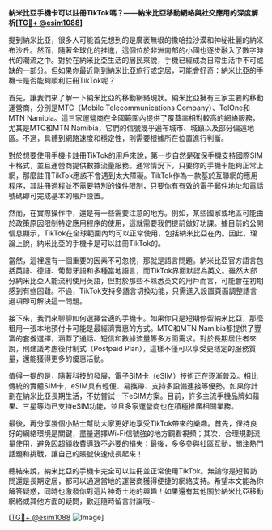 **納米比亞手機卡可以註冊TikTok嗎？——納米比亞移動網絡與社交應用的深度解析[[TG💪+ @esim1088](https://t.me/s/esim1088)]**

提到納米比亞，很多人可能首先想到的是廣袤無垠的撒哈拉沙漠和神秘壯麗的納米布沙丘。然而，隨著全球化的推進，這個位於非洲南部的小國也逐步融入了數字時代的潮流之中。對於在納米比亞生活的居民來說，手機已經成為日常生活中不可或缺的一部分。但如果你最近剛到納米比亞旅行或定居，可能會好奇：納米比亞的手機卡是否能夠順利註冊TikTok呢？

首先，讓我們來了解一下納米比亞的移動網絡現狀。納米比亞擁有三家主要的移動運營商，分別是MTC（Mobile Telecommunications Company）、TelOne和MTN Namibia。這三家運營商在全國範圍內提供了覆蓋率相對較高的網絡服務，尤其是MTC和MTN Namibia，它們的信號幾乎遍布城市、城鎮以及部分偏遠地區。不過，具體到網路速度和穩定性，則需要根據所在位置進行判斷。

對於想要使用手機卡註冊TikTok的用戶來說，第一步自然是確保手機支持國際SIM卡格式，並且運營商提供數據流量服務。通常情況下，只要你的手機卡能夠正常上網，那麼註冊TikTok應該不會遇到太大障礙。TikTok作為一款基於互聯網的應用程序，其註冊過程並不需要特別的條件限制，只要你有有效的電子郵件地址和電話號碼即可完成基本的帳戶設置。

然而，在實際操作中，還是有一些需要注意的地方。例如，某些國家或地區可能由於政策原因限制特定應用程序的使用，這就需要我們提前做好功課。據目前的公開信息顯示，TikTok在全球範圍內均可以正常使用，包括納米比亞在內。因此，理論上說，納米比亞的手機卡是可以註冊TikTok的。

當然，這裡還有一個重要的因素不可忽視，那就是語言問題。納米比亞官方語言包括英語、德語、葡萄牙語和多種當地語言，而TikTok界面默認為英文。雖然大部分納米比亞人能流利使用英語，但對於那些不熟悉英文的用戶而言，可能會在初期感到有些困難。不過，TikTok支持多語言切換功能，只需進入設置頁面調整語言選項即可解決這一問題。

接下來，我們來聊聊如何選擇合適的手機卡。如果你只是短期停留納米比亞，那麼租用一張本地預付卡可能是最經濟實惠的方式。MTC和MTN Namibia都提供了豐富的套餐選擇，涵蓋了通話、短信和數據流量等多方面需求。對於長期居住者來說，則建議考慮後付制式（Postpaid Plan），這樣不僅可以享受更穩定的服務質量，還能獲得更多的優惠活動。

值得一提的是，隨著科技的發展，電子SIM卡（eSIM）技術正在逐漸普及。相比傳統的實體SIM卡，eSIM具有輕便、易攜帶、支持多設備連接等優勢。如果你計劃在納米比亞長期生活，不妨嘗試一下eSIM方案。目前，許多主流手機品牌如蘋果、三星等均已支持eSIM功能，並且多家運營商也在積極推廣相關業務。

最後，再分享幾個小貼士幫助大家更好地享受TikTok帶來的樂趣。首先，保持良好的網絡環境是關鍵，盡量選擇Wi-Fi信號強的地方觀看視頻；其次，合理規劃流量使用，避免因超額收費導致不必要的損失；最後，多多參與社區互動，關注熱門話題和挑戰，讓自己的賬號快速成長起來！

總結來說，納米比亞的手機卡完全可以註冊並正常使用TikTok。無論你是短暫訪問還是長期定居，都可以通過當地的運營商獲得便捷的網絡支持。希望本文能為你解答疑惑，同時也激發你對這片神奇土地的興趣！如果還有其他關於納米比亞移動網絡或其他方面的疑問，歡迎隨時留言討論哦~

[[TG💪+ @esim1088](https://t.me/s/esim1088) ![Image](https://i.postimg.cc/4NQfJmqS/Snipaste-2025-05-13-00-14-12.png)]
